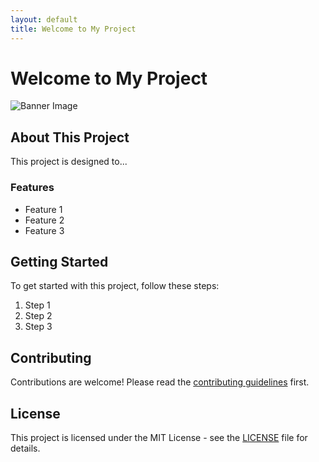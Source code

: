 ```yaml
---
layout: default
title: Welcome to My Project
---
```


# Welcome to My Project

![Banner Image](https://via.placeholder.com/800x200)

## About This Project

This project is designed to...

### Features

- Feature 1
- Feature 2
- Feature 3

## Getting Started

To get started with this project, follow these steps:

1. Step 1
2. Step 2
3. Step 3

## Contributing

Contributions are welcome! Please read the [contributing guidelines](CONTRIBUTING.md) first.

## License

This project is licensed under the MIT License - see the [LICENSE](LICENSE) file for details.
